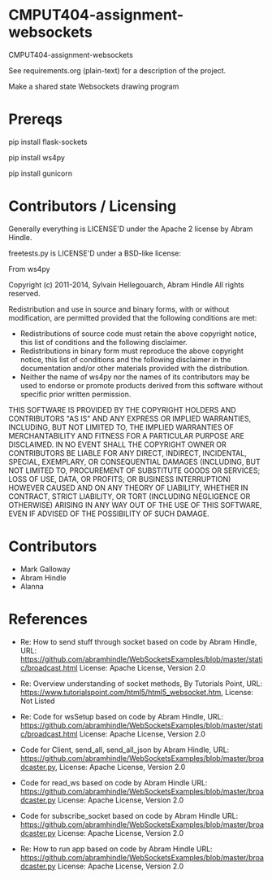 CMPUT404-assignment-websockets
==============================

CMPUT404-assignment-websockets

See requirements.org (plain-text) for a description of the project.

Make a shared state Websockets drawing program

Prereqs
=======

pip install flask-sockets

pip install ws4py

pip install gunicorn

Contributors / Licensing
========================

Generally everything is LICENSE'D under the Apache 2 license by Abram Hindle.

freetests.py is LICENSE'D under a BSD-like license:

From ws4py

Copyright (c) 2011-2014, Sylvain Hellegouarch, Abram Hindle
All rights reserved.

Redistribution and use in source and binary forms, with or without
modification, are permitted provided that the following conditions are met:

 * Redistributions of source code must retain the above copyright notice,
   this list of conditions and the following disclaimer.
 * Redistributions in binary form must reproduce the above copyright
   notice, this list of conditions and the following disclaimer in the
   documentation and/or other materials provided with the distribution.
 * Neither the name of ws4py nor the names of its contributors may be used
   to endorse or promote products derived from this software without
   specific prior written permission.

THIS SOFTWARE IS PROVIDED BY THE COPYRIGHT HOLDERS AND CONTRIBUTORS "AS IS"
AND ANY EXPRESS OR IMPLIED WARRANTIES, INCLUDING, BUT NOT LIMITED TO, THE
IMPLIED WARRANTIES OF MERCHANTABILITY AND FITNESS FOR A PARTICULAR PURPOSE
ARE DISCLAIMED. IN NO EVENT SHALL THE COPYRIGHT OWNER OR CONTRIBUTORS BE
LIABLE FOR ANY DIRECT, INDIRECT, INCIDENTAL, SPECIAL, EXEMPLARY, OR
CONSEQUENTIAL DAMAGES (INCLUDING, BUT NOT LIMITED TO, PROCUREMENT OF
SUBSTITUTE GOODS OR SERVICES; LOSS OF USE, DATA, OR PROFITS; OR BUSINESS
INTERRUPTION) HOWEVER CAUSED AND ON ANY THEORY OF LIABILITY, WHETHER IN
CONTRACT, STRICT LIABILITY, OR TORT (INCLUDING NEGLIGENCE OR OTHERWISE)
ARISING IN ANY WAY OUT OF THE USE OF THIS SOFTWARE, EVEN IF ADVISED OF THE
POSSIBILITY OF SUCH DAMAGE.

Contributors
============

* Mark Galloway
* Abram Hindle
* Alanna

References
===========

* Re: How to send stuff through socket based on code by Abram Hindle,
  URL: https://github.com/abramhindle/WebSocketsExamples/blob/master/static/broadcast.html
  License: Apache License, Version 2.0

* Re: Overview understanding of socket methods, By Tutorials Point,
  URL: https://www.tutorialspoint.com/html5/html5_websocket.htm,
  License: Not Listed

* Re: Code for wsSetup based on code by Abram Hindle,
  URL: https://github.com/abramhindle/WebSocketsExamples/blob/master/static/broadcast.html
  License: Apache License, Version 2.0

* Code for Client, send_all, send_all_json by Abram Hindle,
  URL: https://github.com/abramhindle/WebSocketsExamples/blob/master/broadcaster.py,
  License:  Apache License, Version 2.0

* Code for read_ws based on code by Abram Hindle
  URL: https://github.com/abramhindle/WebSocketsExamples/blob/master/broadcaster.py
  License:  Apache License, Version 2.0

* Code for subscribe_socket based on code by Abram Hindle
  URL: https://github.com/abramhindle/WebSocketsExamples/blob/master/broadcaster.py
  License:  Apache License, Version 2.0

* Re: How to run app based on code by Abram Hindle
  URL: https://github.com/abramhindle/WebSocketsExamples/blob/master/broadcaster.py
  License:  Apache License, Version 2.0
